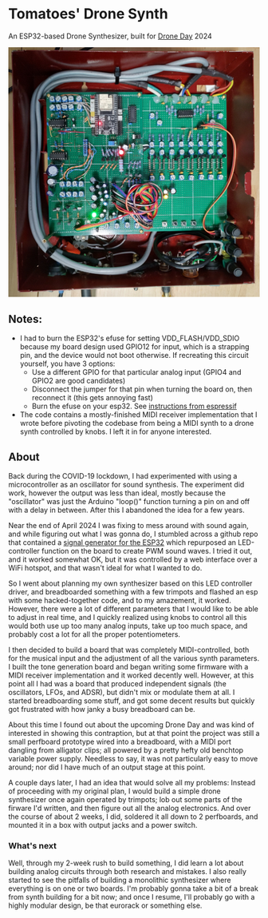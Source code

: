 # Tomatoes' Drone Synth
An ESP32-based Drone Synthesizer, built for [Drone Day](https://droneday.org/) 2024

![Synthesizer image](synth.jpg)

## Notes:
- I had to burn the ESP32's efuse for setting VDD_FLASH/VDD_SDIO because my board design used GPIO12 for input, which is a strapping pin, and the device would not boot otherwise. If recreating this circuit yourself, you have 3 options:
     - Use a different GPIO for that particular analog input (GPIO4 and GPIO2 are good candidates)
     - Disconnect the jumper for that pin when turning the board on, then reconnect it (this gets annoying fast)
     - Burn the efuse on your esp32. See [instructions from espressif](https://docs.espressif.com/projects/esptool/en/latest/esp32/espefuse/set-flash-voltage-cmd.html)
 - The code contains a mostly-finished MIDI receiver implementation that I wrote before pivoting the codebase from being a MIDI synth to a drone synth controlled by knobs. I left it in for anyone interested.

## About

Back during the COVID-19 lockdown, I had experimented with using a microcontroller as an oscillator for sound synthesis. The experiment did work, however the output was less than ideal, mostly because the "oscillator" was just the Arduino "loop()" function turning a pin on and off with a delay in between. After this I abandoned the idea for a few years.

Near the end of April 2024 I was fixing to mess around with sound again, and while figuring out what I was gonna do, I stumbled across a github repo that contained a [signal generator for the ESP32](https://github.com/vdeschwb/esp32-signal-generator) which repurposed an LED-controller function on the board to create PWM sound waves. I tried it out, and it worked somewhat OK, but it was controlled by a web interface over a WiFi hotspot, and that wasn't ideal for what I wanted to do.

So I went about planning my own synthesizer based on this LED controller driver, and breadboarded something with a few trimpots and flashed an esp with some hacked-together code, and to my amazement, it worked. However, there were a lot of different parameters that I would like to be able to adjust in real time, and I quickly realized using knobs to control all this would both use up too many analog inputs, take up too much space, and probably cost a lot for all the proper potentiometers.

I then decided to build a board that was completely MIDI-controlled, both for the musical input and the adjustment of all the various synth parameters. I built the tone generation board and began writing some firmware with a MIDI receiver implementation and it worked decently well. However, at this point all I had was a board that produced independent signals (the oscillators, LFOs, and ADSR), but didn't mix or modulate them at all. I started breadboarding some stuff, and got some decent results but quickly got frustrated with how janky a busy breadboard can be.

About this time I found out about the upcoming Drone Day and was kind of interested in showing this contraption, but at that point the project was still a small perfboard prototype wired into a breadboard, with a MIDI port dangling from alligator clips; all powered by a pretty hefty old benchtop variable power supply. Needless to say, it was not particularly easy to move around; nor did I have much of an output stage at this point.

A couple days later, I had an idea that would solve all my problems: Instead of proceeding with my original plan, I would build a simple drone synthesizer once again operated by trimpots; lob out some parts of the firware I'd written, and then figure out all the analog electronics. And over the course of about 2 weeks, I did, soldered it all down to 2 perfboards, and mounted it in a box with output jacks and a power switch.

### What's next
Well, through my 2-week rush to build something, I did learn a lot about building analog circuits through both research and mistakes. I also really started to see the pitfalls of building a monolithic synthesizer where everything is on one or two boards. I'm probably gonna take a bit of a break from synth building for a bit now; and once I resume, I'll probably go with a highly modular design, be that eurorack or something else. 

